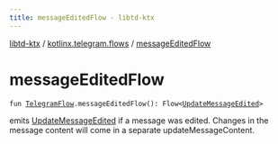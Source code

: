 ```yaml
---
title: messageEditedFlow - libtd-ktx
---
```


[libtd-ktx](../index.html) / [kotlinx.telegram.flows](index.html) / [messageEditedFlow](./message-edited-flow.html)

# messageEditedFlow

`fun `[`TelegramFlow`](../kotlinx.telegram.core/-telegram-flow/index.html)`.messageEditedFlow(): Flow<`[`UpdateMessageEdited`](https://tdlibx.github.io/td/docs/org/drinkless/td/libcore/telegram/TdApi.UpdateMessageEdited.html)`>`

emits [UpdateMessageEdited](https://tdlibx.github.io/td/docs/org/drinkless/td/libcore/telegram/TdApi.UpdateMessageEdited.html) if a message was edited. Changes in the message content will come in
a separate updateMessageContent.

